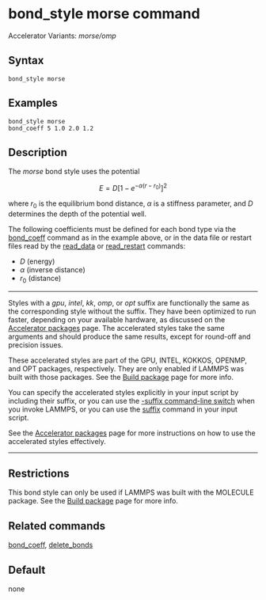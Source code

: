 # bond_style morse command

Accelerator Variants: *morse/omp*

## Syntax

``` LAMMPS
bond_style morse
```

## Examples

``` LAMMPS
bond_style morse
bond_coeff 5 1.0 2.0 1.2
```

## Description

The *morse* bond style uses the potential

$$E = D \left[ 1 - e^{-\alpha (r - r_0)} \right]^2$$

where $r_0$ is the equilibrium bond distance, $\alpha$ is a stiffness
parameter, and $D$ determines the depth of the potential well.

The following coefficients must be defined for each bond type via the
[bond_coeff](bond_coeff) command as in the example above, or in the data
file or restart files read by the [read_data](read_data) or
[read_restart](read_restart) commands:

-   $D$ (energy)
-   $\alpha$ (inverse distance)
-   $r_0$ (distance)

------------------------------------------------------------------------

Styles with a *gpu*, *intel*, *kk*, *omp*, or *opt* suffix are
functionally the same as the corresponding style without the suffix.
They have been optimized to run faster, depending on your available
hardware, as discussed on the [Accelerator packages](Speed_packages)
page. The accelerated styles take the same arguments and should produce
the same results, except for round-off and precision issues.

These accelerated styles are part of the GPU, INTEL, KOKKOS, OPENMP, and
OPT packages, respectively. They are only enabled if LAMMPS was built
with those packages. See the [Build package](Build_package) page for
more info.

You can specify the accelerated styles explicitly in your input script
by including their suffix, or you can use the [-suffix command-line
switch](Run_options) when you invoke LAMMPS, or you can use the
[suffix](suffix) command in your input script.

See the [Accelerator packages](Speed_packages) page for more
instructions on how to use the accelerated styles effectively.

------------------------------------------------------------------------

## Restrictions

This bond style can only be used if LAMMPS was built with the MOLECULE
package. See the [Build package](Build_package) page for more info.

## Related commands

[bond_coeff](bond_coeff), [delete_bonds](delete_bonds)

## Default

none
